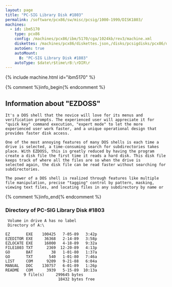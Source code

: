 ```yaml
---
layout: page
title: "PC-SIG Library Disk #1803"
permalink: /software/pcx86/sw/misc/pcsig/1000-1999/DISK1803/
machines:
  - id: ibm5170
    type: pcx86
    config: /machines/pcx86/ibm/5170/cga/1024kb/rev3/machine.xml
    diskettes: /machines/pcx86/diskettes.json,/disks/pcsigdisks/pcx86/diskettes.json
    autoGen: true
    autoMount:
      B: "PC-SIG Library Disk #1803"
    autoType: $date\r$time\rB:\rDIR\r
---
```


{% include machine.html id="ibm5170" %}

{% comment %}info_begin{% endcomment %}

## Information about "EZDOSS"

    It's a DOS shell that the novice will love for its menus and
    verification prompts. The experienced user will appreciate it for
    "quick key" command execution, "expert mode" to let the more
    experienced user work faster, and a unique operational design that
    provides faster disk access.
    
    One of the most annoying features of many DOS shells is each time a
    drive is selected, a time-consuming search for subdirectories takes
    place. With EZDOSS, this is greatly reduced by having the program
    create a disk file the first time it reads a hard disk. This disk file
    keeps track of where all the files are so when the drive is
    selected again, the disk file can be read faster without searching for
    subdirectories.
    
    The power of a DOS shell is realized through features like multiple
    file manipulation, precise "tagging" control by pattern, masking,
    viewing text files, and locating files in any subdirectory by name or
{% comment %}info_end{% endcomment %}


### Directory of PC-SIG Library Disk #1803

     Volume in drive A has no label
     Directory of A:\

    EZ       EXE    100425   7-05-89   3:42p
    EZEDITOR EXE     36368   2-14-89   3:58p
    EZLOCATE EXE     16000   4-18-89   9:32a
    FILE1803 TXT      2369  12-20-89   4:13p
    GO       BAT        38   1-01-80   1:37a
    GO       TXT       540   1-01-80   7:46a
    LIST     COM      9209   9-21-88   6:04a
    MANUAL   DOC    130757   6-01-89   1:26p
    README   COM      3939   5-15-89  10:13a
            9 file(s)     299645 bytes
                           18432 bytes free
